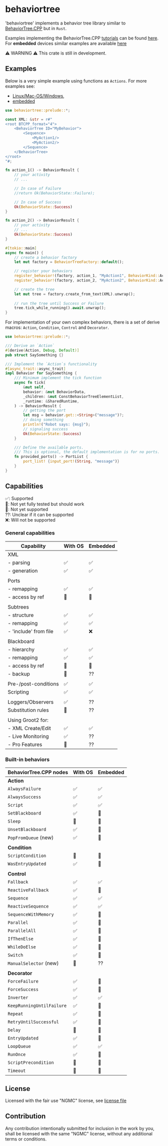 # behaviortree

'behaviortree' implements a behavior tree library similar to [BehaviorTree.CPP](https://www.behaviortree.dev/) but in `Rust`.

Examples implementing the BehaviorTree.CPP [tutorials](https://www.behaviortree.dev/docs/intro)
can be found [here](https://github.com/stepkun/behaviortree/tree/main/examples).
For __embedded__ devices similar examples are available [here](https://github.com/stepkun/behaviortree/tree/main/embedded)

⚠️ WARNING ⚠️
This crate is still in development.

## Examples

Below is a very simple example using functions as `Actions`.
For more examples see: 
- [Linux/Mac-OS/Windows](https://github.com/stepkun/behaviortree/tree/main/examples), 
- [embedded](https://github.com/stepkun/behaviortree/tree/main/embedded)

```rust
use behaviortree::prelude::*;

const XML: &str = r#"
<root BTCPP_format="4">
    <BehaviorTree ID="MyBehavior">
        <Sequence>
			<MyAction1/>
			<MyAction2/>
        </Sequence>
    </BehaviorTree>
</root>
"#;

fn action_1() -> BehaviorResult {
    // your activity
    // ...

    // In case of Failure    
    //return Ok(BehaviorState::Failure);

    // In case of Success    
    Ok(BehaviorState::Success)
}

fn action_2() -> BehaviorResult {
    // your activity
    // ...
    Ok(BehaviorState::Success)
}

#[tokio::main]
async fn main() {
    // create a behavior factory
    let mut factory = BehaviorTreeFactory::default();

    // register your behaviors
    register_behavior!(factory, action_1, "MyAction1", BehaviorKind::Action).unwrap();
    register_behavior!(factory, action_2, "MyAction2", BehaviorKind::Action).unwrap();

    // create the tree
    let mut tree = factory.create_from_text(XML).unwrap();
    
    // run the tree until Success or Failure
    tree.tick_while_running().await.unwrap();
}
```

For implementation of your own complex behaviors, there is a set of derive macros: `Action`, `Condition`, `Control` and `Decorator`.

```rust
use behaviortree::prelude::*;

/// Derive an `Action`
#[derive(Action, Debug, Default)]
pub struct SaySomething {}

/// Implement the `Action`s functionality
#[async_trait::async_trait]
impl Behavior for SaySomething {
    /// Minimum implement the tick function
	async fn tick(
		&mut self,
		behavior: &mut BehaviorData,
		_children: &mut ConstBehaviorTreeElementList,
		_runtime: &SharedRuntime,
	) -> BehaviorResult {
        // getting the port
		let msg = behavior.get::<String>("message")?;
        // doing something
		println!("Robot says: {msg}");
        // signaling success
		Ok(BehaviorState::Success)
	}

    /// Define the available ports.
    /// This is optional, the default implementation is for no ports.
	fn provided_ports() -> PortList {
		port_list! {input_port!(String, "message")}
	}
}
```

## Capabilities

 ✅: Supported<br>
 🚦: Not yet fully tested but should work<br>
 🔴: Not yet supported<br>
 ??: Unclear if it can be supported<br>
 ❌: Will not be supported

### General capabilities

| Capability              | With OS | Embedded |
| ----------------------- | ------- | -------- |
| XML                     |         |          |
| - parsing               | ✅      | ✅       |
| - generation            | ✅      | ✅       |
|                         |         |          |
| Ports                   |         |          |
| - remapping             | ✅      | ✅       |
| - access by ref         | 🔴      | 🔴       |
|                         |         |          |
| Subtrees                |         |          |
| - structure             | ✅      | ✅       |
| - remapping             | ✅      | ✅       |
| - 'include' from file   | ✅      | ❌       |
|                         |         |          |
| Blackboard              |         |          |
| - hierarchy             | ✅      | ✅       |
| - remapping             | ✅      | ✅       |
| - access by ref         | 🔴      | 🔴       |
| - backup                | 🔴      | ??       |
|                         |         |          |
| Pre-/post-conditions    | ✅      | ✅       |
| Scripting               | ✅      | ✅       |
|                         |         |          |
| Loggers/Observers       | ✅      | ??       |
| Substitution rules      | 🔴      | ??       |
|                         |         |          |
| Using Groot2 for:       |         |          |
| - XML Create/Edit       | ✅      | ✅       |
| - Live Monitoring       | ✅      | ??       |
| - Pro Features          | 🔴      | ??       |

### Built-in behaviors

| BehaviorTree.CPP nodes    | With OS | Embedded |
| ------------------------- | ------- | -------- |
| __Action__                |         |          |
| `AlwaysFailure`           | ✅      | ✅       |
| `AlwaysSuccess`           | ✅      | ✅       |
| `Script`                  | ✅      | ✅       |
| `SetBlackboard`           | ✅      | 🚦       |
| `Sleep`                   | 🚦      | 🔴       |
| `UnsetBlackboard`         | ✅      | 🚦       |
| `PopFromQueue` (new)      | ✅      | 🚦       |
|                           |         |          |
| __Condition__             |         |          |
| `ScriptCondition`         | 🚦      | 🚦       |
| `WasEntryUpdated`         | ✅      | 🚦       |
|                           |         |          |
| __Control__               |         |          |
| `Fallback`                | ✅      | ✅       |
| `ReactiveFallback`        | ✅      | 🚦       |
| `Sequence`                | ✅      | ✅       |
| `ReactiveSequence`        | ✅      | ✅       |
| `SequenceWithMemory`      | ✅      | 🚦       |
| `Parallel`                | ✅      | 🚦       |
| `ParallelAll`             | ✅      | 🚦       |
| `IfThenElse`              | ✅      | 🚦       |
| `WhileDoElse`             | ✅      | 🚦       |
| `Switch`                  | ✅      | 🚦       |
| `ManualSelector` (new)    | 🔴      | ??       |
|                           |         |          |
| __Decorator__             |         |          |
| `ForceFailure`            | ✅      | 🚦       |
| `ForceSuccess`            | ✅      | 🚦       |
| `Inverter`                | ✅      | ✅       |
| `KeepRunningUntilFailure` | ✅      | 🚦       |
| `Repeat`                  | ✅      | 🚦       |
| `RetryUntilSuccessful`    | ✅      | 🚦       |
| `Delay`                   | 🚦      | 🔴       |
| `EntryUpdated`            | ✅      | 🚦       |
| `LoopQueue`               | ✅      | ✅       |
| `RunOnce`                 | ✅      | 🚦       |
| `ScriptPrecondition`      | 🚦      | 🚦       |
| `Timeout`                 | 🚦      | 🔴       |

## License

Licensed with the fair use "NGMC" license, see [license file](https://github.com/stepkun/behaviortree/blob/main/LICENSE)

## Contribution

Any contribution intentionally submitted for inclusion in the work by you,
shall be licensed with the same "NGMC" license, without any additional terms or conditions.
